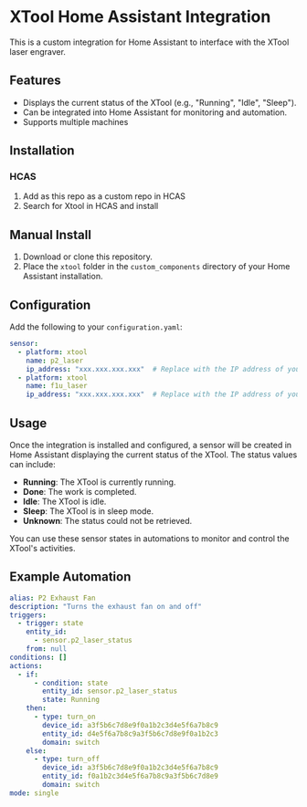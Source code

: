 # XTool Home Assistant Integration

This is a custom integration for Home Assistant to interface with the XTool laser engraver.

## Features
- Displays the current status of the XTool (e.g., "Running", "Idle", "Sleep").
- Can be integrated into Home Assistant for monitoring and automation.
- Supports multiple machines

## Installation

### HCAS

1. Add as this repo as a custom repo in HCAS
1. Search for Xtool in HCAS and install

## Manual Install

1. Download or clone this repository.
2. Place the `xtool` folder in the `custom_components` directory of your Home Assistant installation.

## Configuration

Add the following to your `configuration.yaml`:

```yaml
sensor:
  - platform: xtool
    name: p2_laser
    ip_address: "xxx.xxx.xxx.xxx"  # Replace with the IP address of your XTool
  - platform: xtool
    name: f1u_laser
    ip_address: "xxx.xxx.xxx.xxx"  # Replace with the IP address of your XTool
```

## Usage

Once the integration is installed and configured, a sensor will be created in Home Assistant displaying the current status of the XTool. The status values can include:

- **Running**: The XTool is currently running.
- **Done**: The work is completed.
- **Idle**: The XTool is idle.
- **Sleep**: The XTool is in sleep mode.
- **Unknown**: The status could not be retrieved.

You can use these sensor states in automations to monitor and control the XTool's activities.

## Example Automation

``` yaml
alias: P2 Exhaust Fan
description: "Turns the exhaust fan on and off"
triggers:
  - trigger: state
    entity_id:
      - sensor.p2_laser_status
    from: null
conditions: []
actions:
  - if:
      - condition: state
        entity_id: sensor.p2_laser_status
        state: Running
    then:
      - type: turn_on
        device_id: a3f5b6c7d8e9f0a1b2c3d4e5f6a7b8c9
        entity_id: d4e5f6a7b8c9a3f5b6c7d8e9f0a1b2c3
        domain: switch
    else:
      - type: turn_off
        device_id: a3f5b6c7d8e9f0a1b2c3d4e5f6a7b8c9
        entity_id: f0a1b2c3d4e5f6a7b8c9a3f5b6c7d8e9
        domain: switch
mode: single
```
